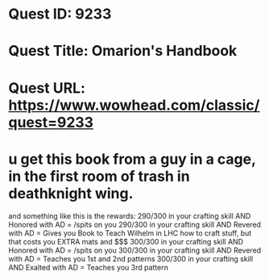 # Quest ID: 9233
# Quest Title: Omarion's Handbook
# Quest URL: https://www.wowhead.com/classic/quest=9233
# u get this book from a guy in a cage, in the first room of trash in deathknight wing.

and something like this is the rewards:
290/300 in your crafting skill AND Honored with AD = /spits on you
290/300 in your crafting skill AND Revered with AD = Gives you Book to Teach Wilhelm in LHC how to craft stuff, but that costs you EXTRA mats and $$$
300/300 in your crafting skill AND Honored with AD = /spits on you
300/300 in your crafting skill AND Revered with AD = Teaches you 1st and 2nd patterns
300/300 in your crafting skill AND Exalted with AD = Teaches you 3rd pattern